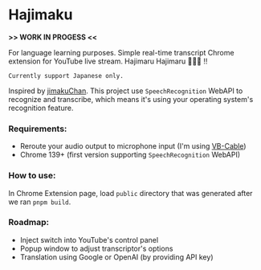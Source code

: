 # Hajimaku

**>> WORK IN PROGESS <<**

For language learning purposes. Simple real-time transcript Chrome extension for YouTube live stream. Hajimaru Hajimaru 🦆🦆🦆 !!

`Currently support Japanese only.`

Inspired by [jimakuChan](https://github.com/sayonari/jimakuChan). This project use `SpeechRecognition` WebAPI to recognize and transcribe, which means it's using your operating system's recognition feature.

### Requirements:

- Reroute your audio output to microphone input (I'm using [VB-Cable](https://vb-audio.com/Cable/))
- Chrome 139+ (first version supporting `SpeechRecognition` WebAPI)

### How to use:

In Chrome Extension page, load `public` directory that was generated after we ran `pnpm build`.

### Roadmap:

- Inject switch into YouTube's control panel
- Popup window to adjust transcriptor's options
- Translation using Google or OpenAI (by providing API key)
